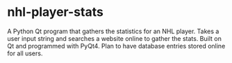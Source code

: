 # nhl-player-stats
A Python Qt program that gathers the statistics for an NHL player. Takes a user input string and searches a website online to gather the stats. Built on Qt and programmed with PyQt4. Plan to have database entries stored online for all users.
